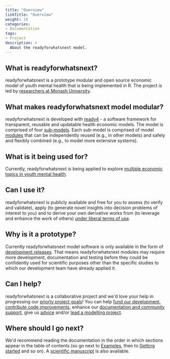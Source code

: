 ```yaml
---
title: "Overview"
linkTitle: "Overview"
weight: 10
categories:
- Documentation
tags:
- Project
description: >
  About the readyforwhatsnext model.
---
```


## What is readyforwhatsnext?
readyforwhatsnext is a prototype modular and open source economic model of youth mental health that is being implemented in R. The project is led by [researchers at Monash University](/about/). 

## What makes readyforwhatsnext model modular?
readyforwhatsnext is developed with [ready4](https://www.ready4-dev.com/) - a software framework for transparent, reusable and updatable health economic models. The model is comprised of four [sub-models](/docs/getting-started/model/). Each sub-model is comprised of model [modules](/docs/tutorials/finding/libraries/) that can be independently reused (e.g., in other models) and safely and flexibly combined (e.g., to model more extensive systems).

## What is it being used for?
Currently, readyforwhatsnext is being applied to explore [multiple economic topics in youth mental health](/docs/examples/).

## Can I use it?
readyforwhatsnext is publicly available and free for you to assess (to verify and validate), apply (to generate novel insights into decision problems of interest to you) and to derive your own derivative works from (to leverage and enhance the work of others) [under liberal terms of use](/docs/getting-started/terms/).

## Why is it a prototype?
Currently readyforwhatsnext model software is only available in the form of [development releases](https://www.ready4-dev.com/docs/software/status/development-releases/). That means readyforwhatsnext modules may require more development, documentation and testing before they could be confidently used for scientific purposes other than the specific studies to which our development team have already applied it.

## Can I help?
readyforwhatsnext is a collaborative project and we'd love your help in progressing our [priorty project goals](/docs/contribution-guidelines/priorities/)! You can help [fund our development](/docs/contribution-guidelines/contribution-types/funding/), [contribute code improvements](/docs/contribution-guidelines/contribution-types/code/), enhance our [documentation and community support](/docs/contribution-guidelines/contribution-types/community/), give us [advice](/docs/contribution-guidelines/contribution-types/advisory/) and/or [lead a modelling project](/docs/contribution-guidelines/contribution-types/use/).


## Where should I go next?
We'd recommend reading the documentation in the order in which sections appear in the table of contents (so go next to [Examples](/docs/examples/), then to [Getting started](/docs/getting-started/) and so on). A [scientific manuscript](https://arxiv.org/pdf/2310.14138.pdf) is also available.


